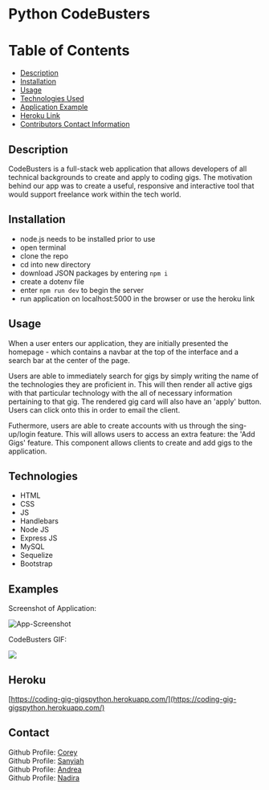 # Python CodeBusters

# Table of Contents

- [Description](#description)
- [Installation](#installation)
- [Usage](#usage)
- [Technologies Used](#technologies)
- [Application Example](#examples)
- [Heroku Link](#heroku)
- [Contributors Contact Information](#contact)

## Description

CodeBusters is a full-stack web application that allows developers of all technical backgrounds to create and apply to coding gigs. The motivation behind our app was to create a useful, responsive and interactive tool that would support freelance work within the tech world. 

## Installation

- node.js needs to be installed prior to use
- open terminal
- clone the repo
- cd into new directory
- download JSON packages by entering `npm i`
- create a dotenv file
- enter `npm run dev` to begin the server
- run application on localhost:5000 in the browser or use the heroku link

## Usage

When a user enters our application, they are initially presented the homepage - which contains a navbar at the top of the interface and a search bar at the center of the page.

Users are able to immediately search for gigs by simply writing the name of the technologies they are proficient in. This will then render all active gigs with that particular technology with the all of necessary information pertaining to that gig. The rendered gig card will also have an 'apply' button. Users can click onto this in order to email the client. 

Futhermore, users are able to create accounts with us through the sing-up/login feature. This will allows users to access an extra feature: the 'Add Gigs' feature. This component allows clients to create and add gigs to the application.

## Technologies

* HTML
* CSS 
* JS
* Handlebars
* Node JS
* Express JS
* MySQL
* Sequelize
* Bootstrap

## Examples

Screenshot of Application:

![App-Screenshot](./public/img/screenshot-homepage.png)

CodeBusters GIF:

<img src="./public/img/Project2 GIF.gif">

## Heroku

[https://coding-gig-gigspython.herokuapp.com/](https://coding-gig-gigspython.herokuapp.com/)

## Contact

Github Profile: [Corey](https://github.com/Corey96)
<br>
Github Profile: [Sanyiah](https://github.com/san098765432)
<br>
Github Profile: [Andrea](https://https://github.com/Invogue01)
<br>
Github Profile: [Nadira](https://github.com/NAli3107)
